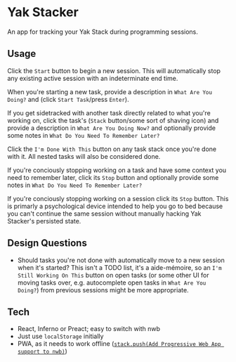 # Yak Stacker

An app for tracking your Yak Stack during programming sessions.

## Usage

Click the `Start` button to begin a new session. This will automatically stop any existing active session with an indeterminate end time.

When you're starting a new task, provide a description in `What Are You Doing?` and (click `Start Task`/press `Enter`).

If you get sidetracked with another task directly related to what you're working on, click the task's (`Stack` button/some sort of shaving icon) and provide a description in `What Are You Doing Now?` and optionally provide some notes in `What Do You Need To Remember Later?`

Click the `I'm Done With This` button on any task stack once you're done with it. All nested tasks will also be considered done.

If you're conciously stopping working on a task and have some context you need to remember later, click its `Stop` button and optionally provide some notes in `What Do You Need To Remember Later?`

If you're conciously stopping working on a session click its `Stop` button. This is primarly a psychological device intended to help you go to bed because you can't continue the same session without manually hacking Yak Stacker's persisted state.

## Design Questions

- Should tasks you're not done with automatically move to a new session when it's started? This isn't a TODO list, it's a aide-mémoire, so an `I'm Still Working On This` button on open tasks (or some other UI for moving tasks over, e.g. autocomplete open tasks in `What Are You Doing?`) from previous sessions might be more appropriate.

## Tech

- React, Inferno or Preact; easy to switch with nwb
- Just use `localStorage` initially
- PWA, as it needs to work offline ([`stack.push(Add Progressive Web App support to nwb)`](https://github.com/insin/nwb/issues/203))
